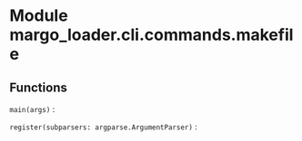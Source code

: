 Module margo_loader.cli.commands.makefile
=========================================

Functions
---------

    
`main(args)`
:   

    
`register(subparsers: argparse.ArgumentParser)`
: